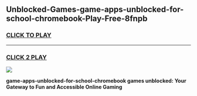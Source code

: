 
## Unblocked-Games-game-apps-unblocked-for-school-chromebook-Play-Free-8fnpb
<h3>
<a href="https://premium76.site?title=game-apps-unblocked-for-school-chromebook&ref=15A">CLICK TO PLAY</a></h3>
<hr>

<h3>
<a href="https://premium76.site?title=game-apps-unblocked-for-school-chromebook&ref=15A">CLICK 2 PLAY</a>
  
</h3>

<a href="https://premium76.site?title=game-apps-unblocked-for-school-chromebook&ref=15A"><img src="https://clearcache.store/games.png"></a>


**game-apps-unblocked-for-school-chromebook games unblocked: Your Gateway to Fun and Accessible Online Gaming**
